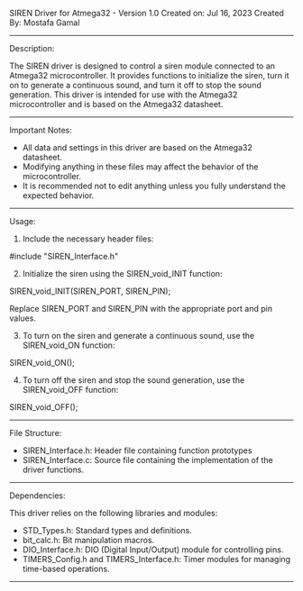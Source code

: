 SIREN Driver for Atmega32 - Version 1.0
Created on: Jul 16, 2023
Created By: Mostafa Gamal

---

Description:

The SIREN driver is designed to control a siren module connected to an Atmega32 microcontroller. It provides functions to initialize the siren, turn it on to generate a continuous sound, and turn it off to stop the sound generation. This driver is intended for use with the Atmega32 microcontroller and is based on the Atmega32 datasheet.

---

Important Notes:

- All data and settings in this driver are based on the Atmega32 datasheet.
- Modifying anything in these files may affect the behavior of the microcontroller.
- It is recommended not to edit anything unless you fully understand the expected behavior.

---

Usage:

1. Include the necessary header files:

#include "SIREN_Interface.h"

2. Initialize the siren using the SIREN_void_INIT function:

SIREN_void_INIT(SIREN_PORT, SIREN_PIN);

Replace SIREN_PORT and SIREN_PIN with the appropriate port and pin values.

3. To turn on the siren and generate a continuous sound, use the SIREN_void_ON function:

SIREN_void_ON();

4. To turn off the siren and stop the sound generation, use the SIREN_void_OFF function:

SIREN_void_OFF();

---

File Structure:

- SIREN_Interface.h: Header file containing function prototypes 
- SIREN_Interface.c: Source file containing the implementation of the driver functions.
---

Dependencies:

This driver relies on the following libraries and modules:

- STD_Types.h: Standard types and definitions.
- bit_calc.h: Bit manipulation macros.
- DIO_Interface.h: DIO (Digital Input/Output) module for controlling pins.
- TIMERS_Config.h and TIMERS_Interface.h: Timer modules for managing time-based operations.

---
